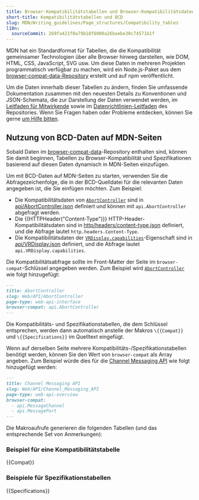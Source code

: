 ```yaml
---
title: Browser-Kompatibilitätstabellen und Browser-Kompatibilitätsdaten (BCD)
short-title: Kompatibilitätstabellen und BCD
slug: MDN/Writing_guidelines/Page_structures/Compatibility_tables
l10n:
  sourceCommit: 269fa421f0a79b18f6000a26baebe30c74571b1f
---
```


MDN hat ein Standardformat für Tabellen, die die Kompatibilität gemeinsamer Technologien über alle Browser hinweg darstellen, wie DOM, HTML, CSS, JavaScript, SVG usw.
Um diese Daten in mehreren Projekten programmatisch verfügbar zu machen, wird ein Node.js-Paket aus dem [browser-compat-data-Repository](https://github.com/mdn/browser-compat-data) erstellt und auf npm veröffentlicht.

Um die Daten innerhalb dieser Tabellen zu ändern, finden Sie umfassende Dokumentation zusammen mit den neuesten Details zu Konventionen und JSON-Schemata, die zur Darstellung der Daten verwendet werden, im [Leitfaden für Mitwirkende](https://github.com/mdn/browser-compat-data/blob/main/docs/contributing.md) sowie im [Datenrichtlinien-Leitfaden](https://github.com/mdn/browser-compat-data/blob/main/docs/data-guidelines/index.md) des Repositories.
Wenn Sie Fragen haben oder Probleme entdecken, können Sie gerne [um Hilfe bitten](/de/docs/MDN/Community/Communication_channels).

## Nutzung von BCD-Daten auf MDN-Seiten

Sobald Daten im [browser-compat-data](https://github.com/mdn/browser-compat-data)-Repository enthalten sind, können Sie damit beginnen, Tabellen zu Browser-Kompatibilität und Spezifikationen basierend auf diesen Daten dynamisch in MDN-Seiten einzufügen.

Um mit BCD-Daten auf MDN-Seiten zu starten, verwenden Sie die Abfragezeichenfolge, die in der BCD-Quelldatei für die relevanten Daten angegeben ist, die Sie einfügen möchten.
Zum Beispiel:

- Die Kompatibilitätsdaten von [`AbortController`](/de/docs/Web/API/AbortController) sind in [api/AbortController.json](https://github.com/mdn/browser-compat-data/blob/main/api/AbortController.json) definiert und können mit `api.AbortController` abgefragt werden.
- Die {{HTTPHeader("Content-Type")}} HTTP-Header-Kompatibilitätsdaten sind in [http/headers/content-type.json](https://github.com/mdn/browser-compat-data/blob/main/http/headers/Content-Type.json) definiert, und die Abfrage lautet `http.headers.Content-Type`.
- Die Kompatibilitätsdaten der [`VRDisplay.capabilities`](/de/docs/Web/API/VRDisplay/capabilities)-Eigenschaft sind in [api/VRDisplay.json](https://github.com/mdn/browser-compat-data/blob/main/api/VRDisplay.json) definiert, und die Abfrage lautet `api.VRDisplay.capabilities`.

Die Kompatibilitätsabfrage sollte im Front-Matter der Seite im `browser-compat`-Schlüssel angegeben werden.
Zum Beispiel wird [`AbortController`](/de/docs/Web/API/AbortController) wie folgt hinzugefügt:

```md
---
title: AbortController
slug: Web/API/AbortController
page-type: web-api-interface
browser-compat: api.AbortController
---
```

Die Kompatibilitäts- und Spezifikationstabellen, die dem Schlüssel entsprechen, werden dann automatisch anstelle der Makros `\{{Compat}}` und `\{{Specifications}}` im Quelltext eingefügt.

Wenn auf derselben Seite mehrere Kompatibilitäts-/Spezifikationstabellen benötigt werden, können Sie den Wert von `browser-compat` als Array angeben. Zum Beispiel würde dies für die [Channel Messaging API](/de/docs/Web/API/Channel_Messaging_API) wie folgt hinzugefügt werden:

```md
---
title: Channel Messaging API
slug: Web/API/Channel_Messaging_API
page-type: web-api-overview
browser-compat:
  - api.MessageChannel
  - api.MessagePort
---
```

Die Makroaufrufe generieren die folgenden Tabellen (und das entsprechende Set von Anmerkungen):

### Beispiel für eine Kompatibilitätstabelle

{{Compat}}

### Beispiele für Spezifikationstabellen

{{Specifications}}
